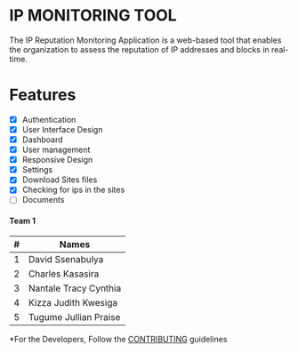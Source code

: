 # IP MONITORING TOOL

The IP Reputation Monitoring Application is a web-based tool that enables the organization to assess the reputation of IP addresses and blocks in real-time.

# Features

- [x] Authentication
- [x] User Interface Design
- [x] Dashboard
- [x] User management
- [x] Responsive Design
- [x] Settings
- [x] Download Sites files
- [x] Checking for ips in the sites
- [ ] Documents

#### Team 1

| #   | Names                 |
| --- | --------------------- |
| 1   | David Ssenabulya      |
| 2   | Charles Kasasira      |
| 3   | Nantale Tracy Cynthia |
| 4   | Kizza Judith Kwesiga  |
| 5   | Tugume Jullian Praise |

*For the Developers,
Follow the [CONTRIBUTING](./CONTRIBUTING.md) guidelines